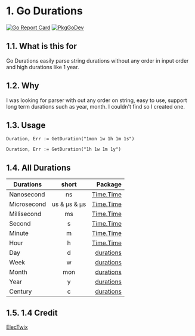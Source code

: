 # 1. Go Durations

[![Go Report Card](https://goreportcard.com/badge/github.com/ElecTwix/durations)](https://goreportcard.com/report/github.com/ElecTwix/durations) [![PkgGoDev](https://pkg.go.dev/badge/github.com/ElecTwix/durations)](https://pkg.go.dev/github.com/ElecTwix/durations)


## 1.1. What is this for

Go Durations easily parse string durations without any order in input order and high durations like 1 year.

## 1.2. Why
I was looking for parser with out any order on string, easy to use, support long term durations such as year, month. I couldn't find so I created one.

## 1.3. Usage

`` Duration, Err := GetDuration("1mon 1w 1h 1m 1s") ``

`` Duration, Err := GetDuration("1h 1w 1m 1y") ``

## 1.4. All Durations

|  Durations  |      short      |  Package |
|----------     |:-------------:|------:|
| Nanosecond |  ns | [Time.Time](https://pkg.go.dev/time)  |
| Microsecond |    us & µs & μs  |   [Time.Time](https://pkg.go.dev/time) |
| Millisecond | ms |    [Time.Time](https://pkg.go.dev/time) |
| Second      | s |    [Time.Time](https://pkg.go.dev/time) |
| Minute | m |    [Time.Time](https://pkg.go.dev/time) |
| Hour | h |    [Time.Time](https://pkg.go.dev/time) |
| Day | d |    [durations](https://github.com/ElecTwix/durations) |
| Week | w |    [durations](https://github.com/ElecTwix/durations) |
| Month | mon |    [durations](https://github.com/ElecTwix/durations) |
| Year | y |    [durations](https://github.com/ElecTwix/durations) |
| Century | c |    [durations](https://github.com/ElecTwix/durations) |

## 1.5. 1.4 Credit

[ElecTwix](https://github.com/ElecTwix)
